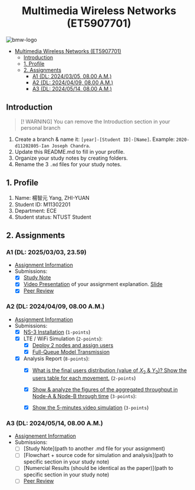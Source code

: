 # <center>Multimedia Wireless Networks (ET5907701)</center>

![bmw-logo](./assets/lab-logo.jpg)

- [Multimedia Wireless Networks (ET5907701)](#multimedia-wireless-networks-et5907701)
  - [Introduction](#introduction)
  - [1. Profile](#1-profile)
  - [2. Assignments](#2-assignments)
    - [A1 (DL: 2024/03/05, 08.00 A.M.)](#a1-dl-20240305-0800-am)
    - [A2 (DL: 2024/04/09, 08.00 A.M.)](#a2-dl-20240409-0800-am)
    - [A3 (DL: 2024/05/14, 08.00 A.M.)](#a3-dl-20240514-0800-am)

## Introduction

> [! WARNING]
> You can remove the Introduction section in your personal branch

1. Create a branch & name it: `[year]-[Student ID]-[Name]`. Example: `2020-d11202805-Ian Joseph Chandra`.
2. Update this README.md to fill in your profile.
3. Organize your study notes by creating folders.
4. Rename the 3 `.md` files for your study notes.

## 1. Profile

1. Name: 楊智元 Yang, ZHI-YUAN
2. Student ID: M11302201
3. Department: ECE
4. Student status: NTUST Student

## 2. Assignments

### A1 (DL: 2025/03/03, 23.59)

- [Assignment Information](https://github.com/bmw-ece-ntust/multimedia-wireless-network?tab=readme-ov-file#a1-deadline-35-0800-am)
- Submissions:
  - [x] [Study Note](https://github.com/bmw-ece-ntust/multimedia-wireless-networks/blob/2025-m11302201-yang-zhi-yuan/a1-M11302201-Yang_ZHI_YUAN.md)
  - [x] [Video Presentation](https://youtu.be/RXiG3igOxuw?si=jHhZVlrCHYRaYTe0) of your assignment explanation. [Slide](https://drive.google.com/file/d/15XFntVkqvcJzERV4c7_k3KHkzRmi6CAk/view?usp=sharing)
  - [x] [Peer Review](https://forms.gle/odfFSV2dWQgKTxMw5)

### A2 (DL: 2024/04/09, 08.00 A.M.)

- [Assignment Information](https://github.com/bmw-ece-ntust/multimedia-wireless-network?tab=readme-ov-file#a2-deadline-49-0800-am)
- Submissions:
  - [x] [NS-3 Installation](a2-M11302201-Yang_ZHI_YANG.md#page_facing_up-3-installation) (`1-points`)
  - [x] LTE / WiFi Simulation (`2-points`):
    - [x] [Deploy 2 nodes and assign users](a2-M11302201-Yang_ZHI_YANG.md#43-program-explanation-and-segment)
    - [x] [Full-Queue Model Transmission](a2-M11302201-Yang_ZHI_YANG.md#43-program-explanation-and-segment)
  - [x] Analysis Report (`8-points`):
    - [x] [What is the final users distribution (value of $X_2$ & $Y_2$)? Show the users table for each movement.](a2-M11302201-Yang_ZHI_YANG.md#43-program-explanation-and-segment) (`2-points`)
    - [x] [Show & analyze the figures of the aggregated throughput in Node-A & Node-B through time](a2-M11302201-Yang_ZHI_YANG.md#43-program-explanation-and-segment) (`3-points`):
    - [x] [Show the 5-minutes video simulation](https://youtu.be/4EM2yl1YBZ8) (`3-points`)
    

### A3 (DL: 2024/05/14, 08.00 A.M.)

- [Assignement Information](https://github.com/bmw-ece-ntust/multimedia-wireless-network?tab=readme-ov-file#a3-deadline-514-0800-am)
- Submissions:
  - [ ] [Study Note](path to another .md file for your assignment)
  - [ ] [Flowchart + source code for simulation and analysis](path to specific section in your study note)
  - [ ] [Numercial Results (should be identical as the paper)](path to specific section in your study note)
  - [ ] [Peer Review](https://forms.gle/yVtjYqxZyRgcjbeE8)
